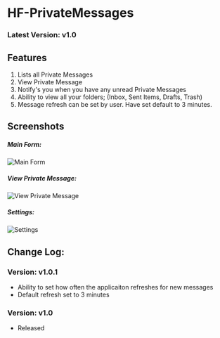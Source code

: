 # HF-PrivateMessages


### Latest Version: v1.0


## Features

1. Lists all Private Messages
2. View Private Message
3. Notify's you when you have any unread Private Messages
4. Ability to view all your folders; (Inbox, Sent Items, Drafts, Trash)
5. Message refresh can be set by user. Have set default to 3 minutes.

## Screenshots ##

##### Main Form:

![Main Form](https://image.prntscr.com/image/ToPWYDjvQyyliHrh_0H_lA.png)

##### View Private Message:
![View Private Message](https://image.prntscr.com/image/DMglbi1QRTiWXrXm-JpybQ.png)

##### Settings: 

![Settings](https://image.prntscr.com/image/rTOzzIe7RS_O0Gk5iuUCrQ.png)


## Change Log:

### Version: v1.0.1
- Ability to set how often the applicaiton refreshes for new messages
- Default refresh set to 3 minutes

### Version: v1.0
- Released


